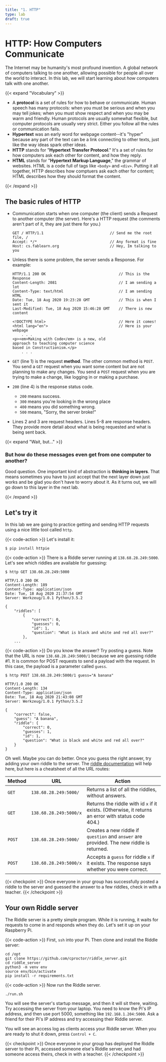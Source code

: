 ```yaml
---
title: "1. HTTP"
type: lab
draft: true
---
```


# HTTP: How Computers Communicate

The Internet may be humanity's most profound invention. A global
network of computers talking to one another, allowing possible for people all
over the world to interact. In this lab, we will start learning about *how*
computers talk with one another. 

{{< expand "Vocabulary" >}}

- A **protocol** is a set of rules for how to behave or communicate. 
  Human speech has many protocols: when you must be serious and when you may tell jokes; 
  when you must show respect and when you may be warm and friendly. Human
  protocols are usually somewhat flexible, but computer protocols are usually very
  strict. Either you follow all the rules or communication fails. 
- **Hypertext** was an early word for webpage content--it's "hyper"
  because any part of the text can be a link connecting to other texts, just
  like the way ideas spark other ideas. 
- **HTTP** stands for "**Hypertext Transfer Protocol**." It's a set of rules for how
  computers ask each other for content, and how they reply. 
- **HTML** stands for "**Hypertext Markup Language**," the grammar of websites.
  HTML is a code full of tags like `<body>` and `<div>`. Putting it all
  together, HTTP describes how comptuers ask each other for content; HTML describes 
  how they should format the content. 

{{< /expand >}}

## The basic rules of HTTP

- Communication starts when one computer (the client) sends a Request to another computer (the server). 
  Here's a HTTP request (the comments aren't part of it, they are just there for you.)

  ```shell {linenos=table}
  GET / HTTP/1.1                              // Send me the root file, /
  Accept: */*                                 // Any format is fine
  Host: cs.fablearn.org                       // Hey, Im talking to you
  ```

- Unless there is some problem, the server sends a Response. 
  For example: 

  ```shell {linenos=table, linenostart=4}
  HTTP/1.1 200 OK                                 // This is the Response
  Content-Length: 2081                            // I am sending a lot
  Content-Type: text/html                         // I am sending HTML
  Date: Tue, 18 Aug 2020 19:23:28 GMT             // This is when I sent it
  Last-Modified: Tue, 18 Aug 2020 15:46:28 GMT    // There is new content
  
  <!DOCTYPE html>                                 // Here it comes!
  <html lang="en">                                // Here is your webpage
      . . . 
  <p><em>Making with Code</em> is a new, old 
  approach to teaching computer science 
  based in Constructionism.</p>
      . . .
  ```
- `GET` (line 1) is the request **method**. The other common method is `POST`. You 
  send a `GET` request when you want some content but are not planning to make
  any changes. You send a `POST` request when you are trying to make a change, 
  like logging in or making a purchase.
- `200` (line 4) is the response status code. 
  - `200` means success.
  - `300` means you're looking in the wrong place
  - `400` means you did something wrong.
  - `500` means, "Sorry, the server broke!" 
- Lines 2 and 3 are request headers. Lines 5-8 are response headers. They provide
  more detail about what is being requested and what is being sent back.

{{< expand "Wait, but..." >}}

### But how do these messages even get from one computer to another? 

Good question. One important kind of abstraction is **thinking in layers**. That
means sometimes you have to just accept that the next layer down just works and
be glad you don't have to worry about it. As it turns out, we will go down to
this layer in the next lab.

{{< /expand >}}

## Let's try it

In this lab we are going to practice getting and sending HTTP requests using a
nice little tool called `http`. 

{{< code-action >}}  Let's install it:

```shell
$ pip install httpie
```

{{< code-action >}} There is a Riddle server running at `138.68.28.249:5000`. Let's see
which riddles are available for guessing: 

```shell
$ http GET 138.68.28.249:5000

HTTP/1.0 200 OK
Content-Length: 189
Content-Type: application/json
Date: Tue, 18 Aug 2020 21:37:54 GMT
Server: Werkzeug/1.0.1 Python/3.5.2

{
    "riddles": [
        {
            "correct": 0,
            "guesses": 0,
            "id": 1,
            "question": "What is black and white and red all over?"
        },
    ...
```

{{< code-action >}} Do you know the answer? Try posting a guess. Note that the URL is now 
`138.68.28.249:5000/1` because we are guessing riddle #1. It is common for 
POST requests to send a payload with the request. In this case, the payload is a
parameter called `guess`.

```shell
$ http POST 138.68.28.249:5000/1 guess="A banana"

HTTP/1.0 200 OK
Content-Length: 134
Content-Type: application/json
Date: Tue, 18 Aug 2020 21:43:08 GMT
Server: Werkzeug/1.0.1 Python/3.5.2

{
    "correct": false,
    "guess": "A banana",
    "riddle": {
        "correct": 0,
        "guesses": 1,
        "id": 1,
        "question": "What is black and white and red all over?"
    }
}
```

Oh well. Maybe you can do better. Once you guess the right answer, try adding your own riddle 
to the server. The [riddle documentation](https://github.com/cproctor/riddle_server) will help here, but here 
is a cheatsheet of all the URL routes:

| Method | URL                    | Action                                                                                               |
| ------ | ---------------------- | ---------------------------------------------------------------------------------------------------- |
| `GET`  | `138.68.28.249:5000/`  | Returns a list of all the riddles, without answers.                                                  |
| `GET`  | `138.68.28.249:5000/x` | Returns the riddle with id `x` if it exists. (Otherwise, it returns an error with status code 404.)  |
| `POST` | `138.68.28.249:5000/`  | Creates a new riddle if `question` and `answer` are provided. The new riddle is returned.            |
| `POST` | `138.68.28.249:5000/x` | Accepts a `guess` for riddle `x` if it exists. The response says whether you were correct. |

{{< checkpoint >}}
Once everyone in your group has successfully posted a riddle to the
server and guessed the answer to a few riddles, check in with a teacher.
{{< /checkpoint >}}

## Your own Riddle server

The Riddle server is a pretty simple program. While it is running, it waits for
requests to come in and responds when they do. Let's set it up on your Raspberry
Pi.

{{< code-action >}} First, `ssh` into your Pi. Then clone and install the Riddle
server:

```shell
cd /opt
git clone https://github.com/cproctor/riddle_server.git
cd riddle_server
python3 -m venv env
source env/bin/activate
pip install -r requirements.txt
```

{{< code-action >}} Now run the Riddle server. 

```shell
./run.sh
```

You will see the server's startup message, and then it will sit there, waiting.
Try accessing the server from your laptop. You need to know the Pi's IP address, 
and then use port 5000, something like `192.168.1.204:5000`. Ask a friend for
their Pi's IP address and try accessing their Riddle server. 

You will see an access log as clients access your Riddle server. When you are
ready to shut it down, press `Control + C`.

{{< checkpoint >}}
Once everyone in your group has deployed the Riddle server to their Pi, accessed
someone else's Riddle server, and had someone access theirs, check in with a
teacher. 
{{< /checkpoint >}}

